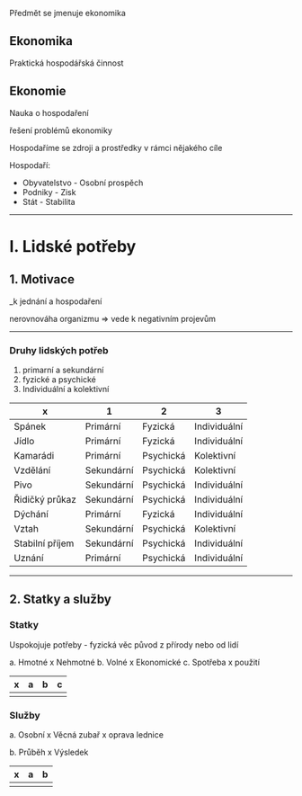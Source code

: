 Předmět se jmenuje ekonomika

## Ekonomika
Praktická hospodářská činnost


## Ekonomie
Nauka o hospodaření

řešení problémů ekonomiky

Hospodaříme se zdroji a prostředky v rámci nějakého cíle

Hospodaří:
- Obyvatelstvo - Osobní prospěch
- Podniky - Zisk
- Stát - Stabilita 

---
# I. Lidské potřeby
## 1. Motivace
_k jednání a hospodaření

nerovnováha organizmu => vede k negativním projevům

---
### Druhy lidských potřeb

 1. primarní a sekundární
 2. fyzické a psychické
 3. Individuální a kolektivní


| x               | 1          | 2         | 3            |
| --------------- | ---------- | --------- | ------------ |
| Spánek          | Primární   | Fyzická   | Individuální |
| Jídlo           | Primární   | Fyzická   | Individuální |
| Kamarádi        | Primární   | Psychická | Kolektivní   |
| Vzdělání        | Sekundární | Psychická | Kolektivní   |
| Pivo            | Sekundární | Psychická | Individuální |
| Řidičký průkaz  | Sekundární | Psychická | Individuální |
| Dýchání         | Primární   | Fyzická   | Individuální |
| Vztah           | Sekundární | Psychická | Kolektivní   |
| Stabilní příjem | Sekundární | Psychická | Individuální |
| Uznání          | Primární   | Psychická | Individuální | 

---

## 2. Statky a služby
### Statky 
Uspokojuje potřeby - fyzická věc
původ z přírody nebo od lidí

a. Hmotné x Nehmotné
b. Volné x Ekonomické
c. Spotřeba x použití

| x   | a   | b   | c   |
| --- | --- | --- | --- |
|     |     |     |     |
### Služby

a. Osobní x Věcná
	zubař x oprava lednice

b. Průběh x Výsledek

| x   | a   | b   |
| --- | --- | --- |
|     |     |     |

